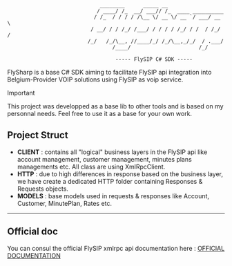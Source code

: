 ```

                              ________      _____ __                   
                             / ____/ /_  __/ ___// /_  ____ __________ 
                            / /_  / / / / /\__ \/ __ \/ __ `/ ___/ __ \
                           / __/ / / /_/ /___/ / / / / /_/ / /  / /_/ /
                          /_/   /_/\__, //____/_/ /_/\__,_/_/  / .___/ 
                                  /____/                      /_/      

                                   ----- FlySIP C# SDK -----

```

FlySharp is a base C# SDK aiming to facilitate FlySIP api integration into Belgium-Provider VOIP solutions using FlySIP as voip service.

>[!Important]
>This project was developped as a base lib to other tools and is based on my personnal needs. Feel free to use it as a base for your own work.

## Project Struct

- **CLIENT** : contains all "logical" business layers in the FlySIP api like account management, customer management, minutes plans managements etc. All class are using XmlRpcClient.
- **HTTP** : due to high differences in response based on the business layer, we have create a dedicated HTTP folder containing Responses & Requests objects.
- **MODELS** : base models used in requests & responses like Account, Customer, MinutePlan, Rates etc.

---

## Official doc

You can consul the official FlySIP xmlrpc api documentation here : <a href="https://support.flysip.com/en/xml-rpc-rest-api" targat="_blank">OFFICIAL DOCUMENTATION</a>
